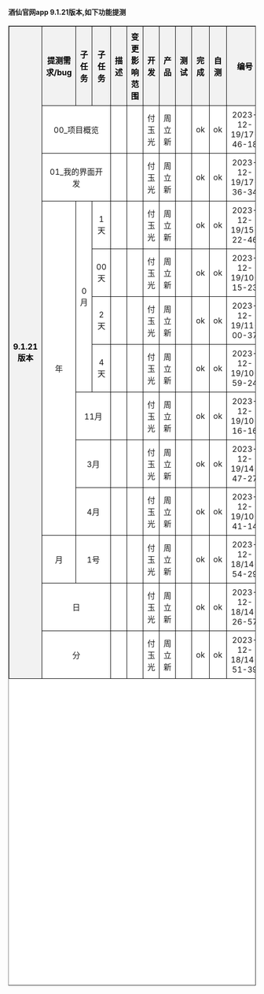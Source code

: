 

 <h4> 酒仙官网app 9.1.21版本,如下功能提测 </h4> 

<head>
    <meta charset="utf-8">
    <meta name="viewport" content="width=device-width, initial-scale=1.0">
    <style>
      table {
        border-collapse: collapse; /* 合并边框 */
        width: 100%;
      }
      th, td {
        border: 1px solid black; /* 添加边框 */
        padding: 8px; /* 添加内边距 */
        text-align: center; /* 居中对齐 */
      }
      th {
        background-color: #f2f2f2; /* 设置背景颜色 */
        color: #000; /* 设置字体颜色 */
      }
    </style>
</head>
<table style="background-color:#ffffff; table-layout:automatic;" border="1" cellpadding="0" cellspacing="0" width="100%" height="50%">
    <tr>
      <th bgcolor="#FFFFFF" rowspan="17" align="left">9.1.21版本</th>
    </tr>
      	<tr>
    	    	<th bgcolor=#FFFFFF >提测需求/bug</th>
          <th bgcolor=#FFFFFF >子任务</th>
          <th bgcolor=#FFFFFF >子任务</th>
    	    	<th bgcolor=#FFFFFF >描述</th>
    	    	<th bgcolor=#FFFFFF >变更影响范围</th>
    	    	<th bgcolor=#FFFFFF >开发</th>
    	    	<th bgcolor=#FFFFFF >产品</th>
    	    	<th bgcolor=#FFFFFF >测试</th>
    	    	<th bgcolor=#FFFFFF >完成</th>
    	    	<th bgcolor=#FFFFFF >自测</th>
    	    	<th bgcolor=#FFFFFF >编号</th>
    	    	<th bgcolor=#FFFFFF >提测时间</th>
    	    	<th bgcolor=#FFFFFF >提测分支</th>
      	</tr>
   <tr>
          <td bgcolor=#FFFFFF rowspan=1 colspan=3 align=left translate=子任务>00_项目概览</td> 
          <td bgcolor=#FFFFFF translate=描述>
          </td>
          <td bgcolor=#FFFFFF translate=变更影响范围>
          </td>
          <td bgcolor=#FFFFFF translate=开发>付玉光</td>
          <td bgcolor=#FFFFFF translate=产品>周立新</td>
          <td bgcolor=#FFFFFF translate=测试></td>
          <td bgcolor=#FFFFFF translate=完成>ok</td>
          <td bgcolor=#FFFFFF translate=自测>ok</td>
          <td bgcolor=#FFFFFF translate=编号>2023-12-19/17-46-18</td>
          <td bgcolor=#FFFFFF translate=提测时间>2023-12-19/17:46:27</td>
          <td bgcolor=#FFFFFF translate=提测分支>feature/feature_preRelease_9.1.21</td>
   </tr>
   <tr>
          <td bgcolor=#FFFFFF rowspan=1 colspan=3 align=left translate=子任务>01_我的界面开发</td> 
          <td bgcolor=#FFFFFF translate=描述>
          </td>
          <td bgcolor=#FFFFFF translate=变更影响范围>
          </td>
          <td bgcolor=#FFFFFF translate=开发>付玉光</td>
          <td bgcolor=#FFFFFF translate=产品>周立新</td>
          <td bgcolor=#FFFFFF translate=测试></td>
          <td bgcolor=#FFFFFF translate=完成>ok</td>
          <td bgcolor=#FFFFFF translate=自测>ok</td>
          <td bgcolor=#FFFFFF translate=编号>2023-12-19/17-36-34</td>
          <td bgcolor=#FFFFFF translate=提测时间>2023-12-19/17:36:46</td>
          <td bgcolor=#FFFFFF translate=提测分支>feature/feature_preRelease_9.1.21</td>
   </tr>
   <tr>
          <td bgcolor=#FFFFFF rowspan=9 align=left translate=子任务>年</td>
   </tr>
   <tr>
          <td bgcolor=#FFFFFF rowspan=5 align=left translate=子任务>0月</td>
   </tr>
   <tr>
          <td bgcolor=#FFFFFF rowspan=1 colspan=1 align=left translate=子任务>1天</td> 
          <td bgcolor=#FFFFFF translate=描述>
          </td>
          <td bgcolor=#FFFFFF translate=变更影响范围>
          </td>
          <td bgcolor=#FFFFFF translate=开发>付玉光</td>
          <td bgcolor=#FFFFFF translate=产品>周立新</td>
          <td bgcolor=#FFFFFF translate=测试></td>
          <td bgcolor=#FFFFFF translate=完成>ok</td>
          <td bgcolor=#FFFFFF translate=自测>ok</td>
          <td bgcolor=#FFFFFF translate=编号>2023-12-19/15-22-46</td>
          <td bgcolor=#FFFFFF translate=提测时间>2023-12-19/15:23:01</td>
          <td bgcolor=#FFFFFF translate=提测分支>feature/feature_preRelease_9.1.21</td>
   </tr>
   <tr>
          <td bgcolor=#FFFFFF rowspan=1 colspan=1 align=left translate=子任务>00天</td> 
          <td bgcolor=#FFFFFF translate=描述>
          </td>
          <td bgcolor=#FFFFFF translate=变更影响范围>
          </td>
          <td bgcolor=#FFFFFF translate=开发>付玉光</td>
          <td bgcolor=#FFFFFF translate=产品>周立新</td>
          <td bgcolor=#FFFFFF translate=测试></td>
          <td bgcolor=#FFFFFF translate=完成>ok</td>
          <td bgcolor=#FFFFFF translate=自测>ok</td>
          <td bgcolor=#FFFFFF translate=编号>2023-12-19/10-15-23</td>
          <td bgcolor=#FFFFFF translate=提测时间>2023-12-19/10:15:33</td>
          <td bgcolor=#FFFFFF translate=提测分支>feature/feature_preRelease_9.1.21</td>
   </tr>
   <tr>
          <td bgcolor=#FFFFFF rowspan=1 colspan=1 align=left translate=子任务>2天</td> 
          <td bgcolor=#FFFFFF translate=描述>
          </td>
          <td bgcolor=#FFFFFF translate=变更影响范围>
          </td>
          <td bgcolor=#FFFFFF translate=开发>付玉光</td>
          <td bgcolor=#FFFFFF translate=产品>周立新</td>
          <td bgcolor=#FFFFFF translate=测试></td>
          <td bgcolor=#FFFFFF translate=完成>ok</td>
          <td bgcolor=#FFFFFF translate=自测>ok</td>
          <td bgcolor=#FFFFFF translate=编号>2023-12-19/11-00-37</td>
          <td bgcolor=#FFFFFF translate=提测时间>2023-12-19/11:00:46</td>
          <td bgcolor=#FFFFFF translate=提测分支>feature/feature_preRelease_9.1.21</td>
   </tr>
   <tr>
          <td bgcolor=#FFFFFF rowspan=1 colspan=1 align=left translate=子任务>4天</td> 
          <td bgcolor=#FFFFFF translate=描述>
          </td>
          <td bgcolor=#FFFFFF translate=变更影响范围>
          </td>
          <td bgcolor=#FFFFFF translate=开发>付玉光</td>
          <td bgcolor=#FFFFFF translate=产品>周立新</td>
          <td bgcolor=#FFFFFF translate=测试></td>
          <td bgcolor=#FFFFFF translate=完成>ok</td>
          <td bgcolor=#FFFFFF translate=自测>ok</td>
          <td bgcolor=#FFFFFF translate=编号>2023-12-19/10-59-24</td>
          <td bgcolor=#FFFFFF translate=提测时间>2023-12-19/11:00:15</td>
          <td bgcolor=#FFFFFF translate=提测分支>feature/feature_preRelease_9.1.21</td>
   </tr>
   <tr>
          <td bgcolor=#FFFFFF rowspan=1 colspan=2 align=left translate=子任务>11月</td> 
          <td bgcolor=#FFFFFF translate=描述>
          </td>
          <td bgcolor=#FFFFFF translate=变更影响范围>
          </td>
          <td bgcolor=#FFFFFF translate=开发>付玉光</td>
          <td bgcolor=#FFFFFF translate=产品>周立新</td>
          <td bgcolor=#FFFFFF translate=测试></td>
          <td bgcolor=#FFFFFF translate=完成>ok</td>
          <td bgcolor=#FFFFFF translate=自测>ok</td>
          <td bgcolor=#FFFFFF translate=编号>2023-12-19/10-16-16</td>
          <td bgcolor=#FFFFFF translate=提测时间>2023-12-19/10:16:30</td>
          <td bgcolor=#FFFFFF translate=提测分支>feature/feature_preRelease_9.1.21</td>
   </tr>
   <tr>
          <td bgcolor=#FFFFFF rowspan=1 colspan=2 align=left translate=子任务>3月</td> 
          <td bgcolor=#FFFFFF translate=描述>
          </td>
          <td bgcolor=#FFFFFF translate=变更影响范围>
          </td>
          <td bgcolor=#FFFFFF translate=开发>付玉光</td>
          <td bgcolor=#FFFFFF translate=产品>周立新</td>
          <td bgcolor=#FFFFFF translate=测试></td>
          <td bgcolor=#FFFFFF translate=完成>ok</td>
          <td bgcolor=#FFFFFF translate=自测>ok</td>
          <td bgcolor=#FFFFFF translate=编号>2023-12-19/14-47-27</td>
          <td bgcolor=#FFFFFF translate=提测时间>2023-12-19/14:47:45</td>
          <td bgcolor=#FFFFFF translate=提测分支>feature/feature_preRelease_9.1.21</td>
   </tr>
   <tr>
          <td bgcolor=#FFFFFF rowspan=1 colspan=2 align=left translate=子任务>4月</td> 
          <td bgcolor=#FFFFFF translate=描述>
          </td>
          <td bgcolor=#FFFFFF translate=变更影响范围>
          </td>
          <td bgcolor=#FFFFFF translate=开发>付玉光</td>
          <td bgcolor=#FFFFFF translate=产品>周立新</td>
          <td bgcolor=#FFFFFF translate=测试></td>
          <td bgcolor=#FFFFFF translate=完成>ok</td>
          <td bgcolor=#FFFFFF translate=自测>ok</td>
          <td bgcolor=#FFFFFF translate=编号>2023-12-19/10-41-14</td>
          <td bgcolor=#FFFFFF translate=提测时间>2023-12-19/10:41:31</td>
          <td bgcolor=#FFFFFF translate=提测分支>feature/feature_preRelease_9.1.21</td>
   </tr>
   <tr>
          <td bgcolor=#FFFFFF rowspan=2 align=left translate=子任务>月</td>
   </tr>
   <tr>
          <td bgcolor=#FFFFFF rowspan=1 colspan=2 align=left translate=子任务>1号</td> 
          <td bgcolor=#FFFFFF translate=描述>
          </td>
          <td bgcolor=#FFFFFF translate=变更影响范围>
          </td>
          <td bgcolor=#FFFFFF translate=开发>付玉光</td>
          <td bgcolor=#FFFFFF translate=产品>周立新</td>
          <td bgcolor=#FFFFFF translate=测试></td>
          <td bgcolor=#FFFFFF translate=完成>ok</td>
          <td bgcolor=#FFFFFF translate=自测>ok</td>
          <td bgcolor=#FFFFFF translate=编号>2023-12-18/14-54-29</td>
          <td bgcolor=#FFFFFF translate=提测时间>2023-12-18/16:19:39</td>
          <td bgcolor=#FFFFFF translate=提测分支>feature/feature_preRelease_9.1.21</td>
   </tr>
   <tr>
          <td bgcolor=#FFFFFF rowspan=1 colspan=3 align=left translate=子任务>日</td> 
          <td bgcolor=#FFFFFF translate=描述>
          </td>
          <td bgcolor=#FFFFFF translate=变更影响范围>
          </td>
          <td bgcolor=#FFFFFF translate=开发>付玉光</td>
          <td bgcolor=#FFFFFF translate=产品>周立新</td>
          <td bgcolor=#FFFFFF translate=测试></td>
          <td bgcolor=#FFFFFF translate=完成>ok</td>
          <td bgcolor=#FFFFFF translate=自测>ok</td>
          <td bgcolor=#FFFFFF translate=编号>2023-12-18/14-26-57</td>
          <td bgcolor=#FFFFFF translate=提测时间>2023-12-18/16:19:39</td>
          <td bgcolor=#FFFFFF translate=提测分支>feature/feature_preRelease_9.1.21</td>
   </tr>
   <tr>
          <td bgcolor=#FFFFFF rowspan=1 colspan=3 align=left translate=子任务>分</td> 
          <td bgcolor=#FFFFFF translate=描述>
          </td>
          <td bgcolor=#FFFFFF translate=变更影响范围>
          </td>
          <td bgcolor=#FFFFFF translate=开发>付玉光</td>
          <td bgcolor=#FFFFFF translate=产品>周立新</td>
          <td bgcolor=#FFFFFF translate=测试></td>
          <td bgcolor=#FFFFFF translate=完成>ok</td>
          <td bgcolor=#FFFFFF translate=自测>ok</td>
          <td bgcolor=#FFFFFF translate=编号>2023-12-18/14-51-39</td>
          <td bgcolor=#FFFFFF translate=提测时间>2023-12-18/16:19:39</td>
          <td bgcolor=#FFFFFF translate=提测分支>feature/feature_preRelease_9.1.21</td>
   </tr>
</table>

